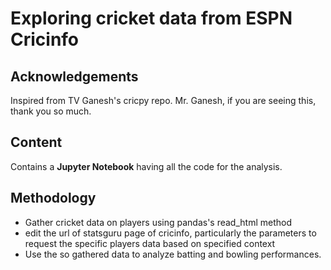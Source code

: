 # Exploring cricket data from ESPN Cricinfo
## Acknowledgements
Inspired from TV Ganesh's cricpy repo.
Mr. Ganesh, if you are seeing this, thank you so much.
## Content

Contains a **Jupyter Notebook** having all the code
for the analysis.

## Methodology

- Gather cricket data on players using pandas's read_html method
- edit the url of statsguru page of cricinfo, particularly the parameters to request the specific players data based on specified context
- Use the so gathered data to analyze batting and bowling performances.